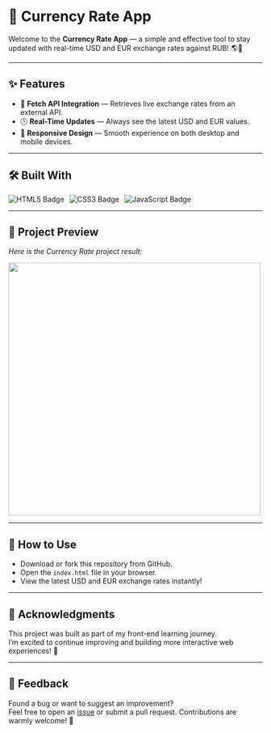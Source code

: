 # 💱 Currency Rate App

Welcome to the **Currency Rate App** — a simple and effective tool to stay updated with real-time USD and EUR exchange rates against RUB! 🌎💸

---

## ✨ Features

- 🔄 **Fetch API Integration** — Retrieves live exchange rates from an external API.
- 🕒 **Real-Time Updates** — Always see the latest USD and EUR values.
- 📱 **Responsive Design** — Smooth experience on both desktop and mobile devices.

---

## 🛠️ Built With

<div align="left" style="display: flex; gap: 10px;">
  <img src="https://img.shields.io/badge/HTML5-E34F26?style=for-the-badge&logo=html5&logoColor=white" alt="HTML5 Badge" />
  <img src="https://img.shields.io/badge/CSS3-1572B6?style=for-the-badge&logo=css3&logoColor=white" alt="CSS3 Badge" />
  <img src="https://img.shields.io/badge/JavaScript-F7DF1E?style=for-the-badge&logo=javascript&logoColor=black" alt="JavaScript Badge" />
</div>

---

## 📸 Project Preview

*Here is the Currency Rate project result:*

<img src="https://github.com/user-attachments/assets/582d102b-e9d5-43f3-9c35-82d9fe6eb561" width="500" />

---

## 📂 How to Use

- Download or fork this repository from GitHub.
- Open the `index.html` file in your browser.
- View the latest USD and EUR exchange rates instantly!

---
## 🙌 Acknowledgments

This project was built as part of my front-end learning journey.  
I’m excited to continue improving and building more interactive web experiences! 🌟

---

## 💬 Feedback

Found a bug or want to suggest an improvement?  
Feel free to open an [issue](https://github.com/Baljann/currency-rate-app/issues) or submit a pull request. Contributions are warmly welcome! 🚀
